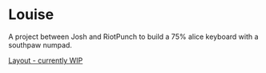 # Louise

A project between Josh and RiotPunch to build a 75% alice keyboard with a southpaw numpad.

[Layout - currently WIP](http://www.keyboard-layout-editor.com/#/gists/ab3ba77ed92ffaab049310935d5e4eae)
